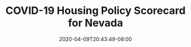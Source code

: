 ---
title: "COVID-19 Housing Policy Scorecard for Nevada"
date: 2020-04-09T20:43:49-08:00
layout: single
type: covid-policy-rankings
state_abbrev: nv # use state abbreviation.
state_title: Nevada
photoCredit:
hasSubnav: true
socialDescription: COVID-19 Housing Policy Scorecard for Nevada
description: See how Nevada ranks in our nationwide scorecard of housing policies in response to COVID-19.
url: /covid-policy-rankings/nv
aliases:
    - /covid-policy-rankings/nv
    - /covid-policy-rankings/nevada
    - /es/covid-policy-rankings/nv
    - /es/covid-policy-rankings/nevada
---
